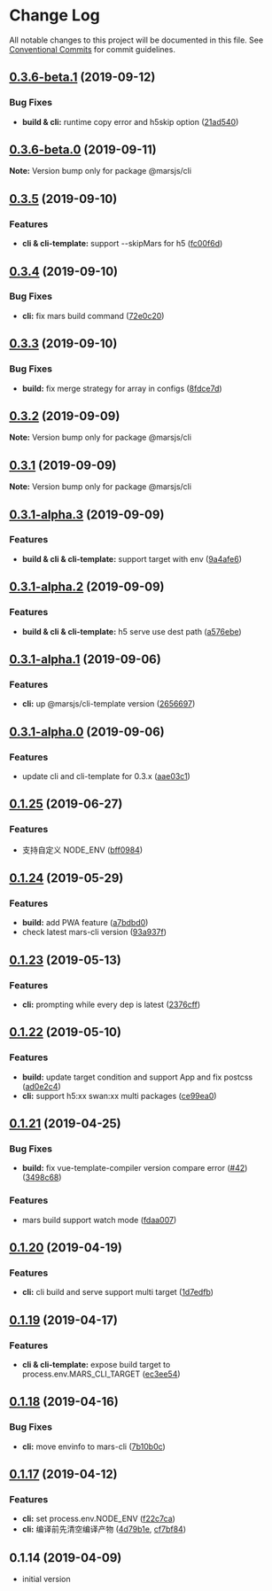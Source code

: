 # Change Log

All notable changes to this project will be documented in this file.
See [Conventional Commits](https://conventionalcommits.org) for commit guidelines.

## [0.3.6-beta.1](https://github.com/max-team/Mars/compare/@marsjs/cli@0.3.6-beta.0...@marsjs/cli@0.3.6-beta.1) (2019-09-12)


### Bug Fixes

* **build & cli:** runtime copy error and h5skip option ([21ad540](https://github.com/max-team/Mars/commit/21ad540))





## [0.3.6-beta.0](https://github.com/max-team/Mars/compare/@marsjs/cli@0.3.5...@marsjs/cli@0.3.6-beta.0) (2019-09-11)

**Note:** Version bump only for package @marsjs/cli





## [0.3.5](https://github.com/max-team/Mars/compare/@marsjs/cli@0.3.4...@marsjs/cli@0.3.5) (2019-09-10)


### Features

* **cli & cli-template:** support --skipMars for h5 ([fc00f6d](https://github.com/max-team/Mars/commit/fc00f6d))





## [0.3.4](https://github.com/max-team/Mars/compare/@marsjs/cli@0.3.3...@marsjs/cli@0.3.4) (2019-09-10)


### Bug Fixes

* **cli:** fix mars build command ([72e0c20](https://github.com/max-team/Mars/commit/72e0c20))





## [0.3.3](https://github.com/max-team/Mars/compare/@marsjs/cli@0.3.2...@marsjs/cli@0.3.3) (2019-09-10)


### Bug Fixes

* **build:** fix merge strategy for array in configs ([8fdce7d](https://github.com/max-team/Mars/commit/8fdce7d))





## [0.3.2](https://github.com/max-team/Mars/compare/@marsjs/cli@0.3.1...@marsjs/cli@0.3.2) (2019-09-09)

**Note:** Version bump only for package @marsjs/cli





## [0.3.1](https://github.com/max-team/Mars/compare/@marsjs/cli@0.3.1-alpha.3...@marsjs/cli@0.3.1) (2019-09-09)

**Note:** Version bump only for package @marsjs/cli





## [0.3.1-alpha.3](https://github.com/max-team/Mars/compare/@marsjs/cli@0.3.1-alpha.2...@marsjs/cli@0.3.1-alpha.3) (2019-09-09)


### Features

* **build & cli & cli-template:** support target with env ([9a4afe6](https://github.com/max-team/Mars/commit/9a4afe6))





## [0.3.1-alpha.2](https://github.com/max-team/Mars/compare/@marsjs/cli@0.3.1-alpha.1...@marsjs/cli@0.3.1-alpha.2) (2019-09-09)


### Features

* **build & cli & cli-template:** h5 serve use dest path ([a576ebe](https://github.com/max-team/Mars/commit/a576ebe))





## [0.3.1-alpha.1](https://github.com/max-team/Mars/compare/@marsjs/cli@0.3.1-alpha.0...@marsjs/cli@0.3.1-alpha.1) (2019-09-06)


### Features

* **cli:** up @marsjs/cli-template version ([2656697](https://github.com/max-team/Mars/commit/2656697))





## [0.3.1-alpha.0](https://github.com/max-team/Mars/compare/@marsjs/cli@0.1.25...@marsjs/cli@0.3.1-alpha.0) (2019-09-06)


### Features

* update cli and cli-template for 0.3.x ([aae03c1](https://github.com/max-team/Mars/commit/aae03c1))





## [0.1.25](https://github.com/max-team/Mars/compare/@marsjs/cli@0.1.24...@marsjs/cli@0.1.25) (2019-06-27)


### Features

* 支持自定义 NODE_ENV ([bff0984](https://github.com/max-team/Mars/commit/bff0984))



## [0.1.24](https://github.com/max-team/Mars/compare/@marsjs/cli@0.1.23...@marsjs/cli@0.1.24) (2019-05-29)


### Features

* **build:** add PWA feature ([a7bdbd0](https://github.com/max-team/Mars/commit/a7bdbd0))
* check latest mars-cli version ([93a937f](https://github.com/max-team/Mars/commit/93a937f))





## [0.1.23](https://github.com/max-team/Mars/compare/@marsjs/cli@0.1.22...@marsjs/cli@0.1.23) (2019-05-13)


### Features

* **cli:** prompting while every dep is latest ([2376cff](https://github.com/max-team/Mars/commit/2376cff))





## [0.1.22](https://github.com/max-team/Mars/compare/@marsjs/cli@0.1.21...@marsjs/cli@0.1.22) (2019-05-10)


### Features

* **build:** update target condition and support App and fix postcss ([ad0e2c4](https://github.com/max-team/Mars/commit/ad0e2c4))
* **cli:** support h5:xx  swan:xx multi packages ([ce99ea0](https://github.com/max-team/Mars/commit/ce99ea0))





## [0.1.21](https://github.com/max-team/Mars/compare/@marsjs/cli@0.1.20...@marsjs/cli@0.1.21) (2019-04-25)


### Bug Fixes

* **build:** fix vue-template-compiler version compare error ([#42](https://github.com/max-team/Mars/issues/42)) ([3498c68](https://github.com/max-team/Mars/commit/3498c68))


### Features

* mars build support watch mode ([fdaa007](https://github.com/max-team/Mars/commit/fdaa007))





## [0.1.20](https://github.com/max-team/Mars/compare/@marsjs/cli@0.1.19...@marsjs/cli@0.1.20) (2019-04-19)


### Features

* **cli:** cli build and serve support multi target ([1d7edfb](https://github.com/max-team/Mars/commit/1d7edfb))





## [0.1.19](https://github.com/max-team/Mars/compare/@marsjs/cli@0.1.18...@marsjs/cli@0.1.19) (2019-04-17)


### Features

* **cli & cli-template:** expose build target to process.env.MARS_CLI_TARGET ([ec3ee54](https://github.com/max-team/Mars/commit/ec3ee54))



## [0.1.18](https://github.com/max-team/Mars/compare/@marsjs/cli@0.1.17...@marsjs/cli@0.1.18) (2019-04-16)


### Bug Fixes

* **cli:** move envinfo to mars-cli ([7b10b0c](https://github.com/max-team/Mars/commit/7b10b0c))


## [0.1.17](https://github.com/max-team/Mars/compare/@marsjs/cli@0.1.14...@marsjs/cli@0.1.17) (2019-04-12)

### Features

* **cli:** set process.env.NODE_ENV ([f22c7ca](https://github.com/max-team/Mars/commit/f22c7ca))
* **cli:** 编译前先清空编译产物 ([4d79b1e](https://github.com/max-team/Mars/commit/4d79b1e), [cf7bf84](https://github.com/max-team/Mars/commit/cf7bf84))

## 0.1.14 (2019-04-09)

- initial version
